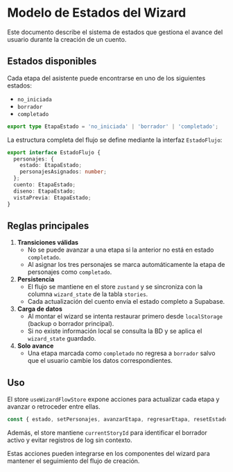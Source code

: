 # Modelo de Estados del Wizard

Este documento describe el sistema de estados que gestiona el avance del usuario durante la creación de un cuento.

## Estados disponibles

Cada etapa del asistente puede encontrarse en uno de los siguientes estados:

- `no_iniciada`
- `borrador`
- `completado`

```ts
export type EtapaEstado = 'no_iniciada' | 'borrador' | 'completado';
```

La estructura completa del flujo se define mediante la interfaz `EstadoFlujo`:

```ts
export interface EstadoFlujo {
  personajes: {
    estado: EtapaEstado;
    personajesAsignados: number;
  };
  cuento: EtapaEstado;
  diseno: EtapaEstado;
  vistaPrevia: EtapaEstado;
}
```

## Reglas principales

1. **Transiciones válidas**
   - No se puede avanzar a una etapa si la anterior no está en estado `completado`.
   - Al asignar los tres personajes se marca automáticamente la etapa de personajes como `completado`.
2. **Persistencia**
   - El flujo se mantiene en el store `zustand` y se sincroniza con la columna `wizard_state` de la tabla `stories`.
   - Cada actualización del cuento envía el estado completo a Supabase.
3. **Carga de datos**
   - Al montar el wizard se intenta restaurar primero desde `localStorage` (backup o borrador principal).
   - Si no existe información local se consulta la BD y se aplica el `wizard_state` guardado.
4. **Solo avance**
   - Una etapa marcada como `completado` no regresa a `borrador` salvo que el usuario cambie los datos correspondientes.

## Uso

El store `useWizardFlowStore` expone acciones para actualizar cada etapa y avanzar o retroceder entre ellas.

```ts
const { estado, setPersonajes, avanzarEtapa, regresarEtapa, resetEstado } = useWizardFlowStore();
```

Además, el store mantiene `currentStoryId` para identificar el borrador activo y evitar registros de log sin contexto.

Estas acciones pueden integrarse en los componentes del wizard para mantener el seguimiento del flujo de creación.

